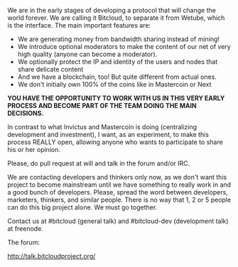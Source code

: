 We are in the early stages of developing a protocol that will change the world forever.
We are calling it Bitcloud, to separate it from Wetube, which is the interface. The main important features are:

- We are generating money from bandwidth sharing instead of mining!
- We introduce optional moderators to make the content of our net of very high quality (anyone can become a moderator).
- We optionally protect the IP and identity of the users and nodes that share delicate content
- And we have a blockchain, too! But quite different from actual ones.
- We don't initially own 100% of the coins like in Mastercoin or Next


**YOU HAVE THE OPPORTUNITY TO WORK WITH US IN THIS VERY EARLY PROCESS AND BECOME PART OF THE  TEAM DOING THE MAIN DECISIONS.**

In contrast to what Invictus and Mastercoin is doing (centralizing development
and investment), I want, as an experiment, to make this process REALLY open,
allowing anyone who wants to participate to share his or her opinion.

Please, do pull request at will and talk in the forum and/or IRC.

We are contacting developers and thinkers only now, as we don't want this project to become mainstream until we have something to really work in and a good bunch of developers.
Please, spread the word between developers, marketers, thinkers, and similar people. There is no way that 1, 2 or 5 people can do this big project alone. We must go together.

Contact us at #bitcloud (general talk) and #bitcloud-dev (development talk)  at
freenode.

The forum:

http://talk.bitcloudproject.org/
